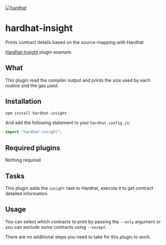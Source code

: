 [![hardhat](https://hardhat.org/hardhat-plugin-badge.svg?1)](https://hardhat.org)

# hardhat-insight

Prints contract details based on the source-mapping with Hardhat

[Hardhat-Insight](http://hardhat.org) plugin example.

## What

This plugin read the compiler output and prints the size used by each routine and the gas used.

## Installation

```bash
npm install hardhat-insight
```

And add the following statement to your `hardhat.config.js`:

```ts
import "hardhat-insight";
```

## Required plugins

Nothing required

## Tasks

This plugin adds the `insight` task to Hardhat, execute it to get contract detailed information.

## Usage

You can select which contracts to print by passing the `--only` argument or you can exclude some contracts
using `--except`.

There are no additional steps you need to take for this plugin to work.

